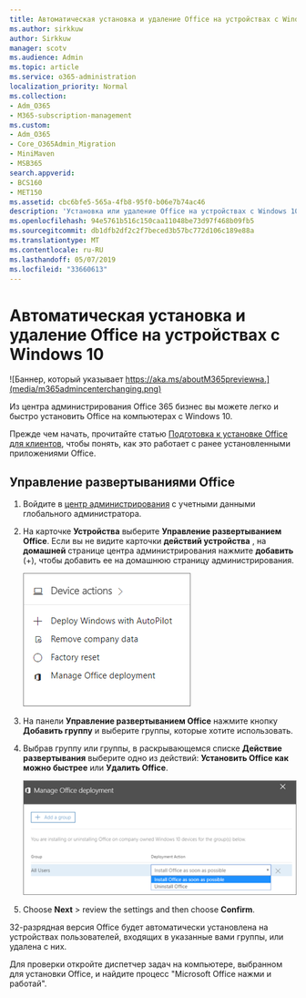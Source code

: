 ```yaml
---
title: Автоматическая установка и удаление Office на устройствах с Windows 10
ms.author: sirkkuw
author: Sirkkuw
manager: scotv
ms.audience: Admin
ms.topic: article
ms.service: o365-administration
localization_priority: Normal
ms.collection:
- Adm_O365
- M365-subscription-management
ms.custom:
- Adm_O365
- Core_O365Admin_Migration
- MiniMaven
- MSB365
search.appverid:
- BCS160
- MET150
ms.assetid: cbc6bfe5-565a-4fb8-95f0-b06e7b74ac46
description: 'Установка или удаление Office на устройствах с Windows 10 из центра администрирования Microsoft 365 бизнес. '
ms.openlocfilehash: 94e5761b516c150caa11048be73d97f468b09fb5
ms.sourcegitcommit: db1dfb2df2c2f7beced3b57bc772d106c189e88a
ms.translationtype: MT
ms.contentlocale: ru-RU
ms.lasthandoff: 05/07/2019
ms.locfileid: "33660613"
---
```

# <a name="automatically-install-or-uninstall-office-on-windows-10-devices"></a>Автоматическая установка и удаление Office на устройствах с Windows 10

![Баннер, который указывает https://aka.ms/aboutM365previewна.](media/m365admincenterchanging.png)

Из центра администрирования Office 365 бизнес вы можете легко и быстро установить Office на компьютерах с Windows 10.
  
Прежде чем начать, прочитайте статью [Подготовка к установке Office для клиентов](prepare-for-office-client-deployment.md), чтобы понять, как это работает с ранее установленными приложениями Office. 
  
## <a name="manage-office-deployments"></a>Управление развертываниями Office

1. Войдите в [центр администрирования](https://aka.ms/bcsportal) с учетными данными глобального администратора. 
    
2. На карточке **Устройства** выберите **Управление развертыванием Office**.
      Если вы не видите карточки **действий устройства** , на **домашней** странице центра администрирования нажмите **добавить** (+), чтобы добавить ее на домашнюю страницу администрирования.
    
    ![Screenshot of the Devices card in the admin center](media/9982e784-dbf9-4a76-a159-bb3e2e5aa23f.png)
  
3. На панели **Управление развертыванием Office** нажмите кнопку **Добавить группу** и выберите группы, которые хотите использовать.
    
4. Выбрав группу или группы, в раскрывающемся списке **Действие развертывания** выберите одно из действий: **Установить Office как можно быстрее** или **Удалить Office**.
    
    ![In the Manage Office deployment pane, choose either Install Office as soon as possible, or Uninstall Office.](media/00f24a61-1848-40c0-b037-78d726c7d757.png)
  
5. Choose **Next** \> review the settings and then choose **Confirm**.
    
32-разрядная версия Office будет автоматически установлена на устройствах пользователей, входящих в указанные вами группы, или удалена с них.
  
Для проверки откройте диспетчер задач на компьютере, выбранном для установки Office, и найдите процесс "Microsoft Office нажми и работай".
  


